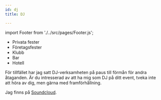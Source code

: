 ```yaml
---
id: dj
title: DJ

---
```

import Footer from './../src/pages/Footer.js';



* Privata fester
* Företagsfester
* Klubb
* Bar
* Hotell

För tillfället har jag satt DJ-verksamheten på paus till förmån för andra åtaganden. 
Är du intresserad av att ha mig som DJ på ditt event, tveka inte att höra av dig, men gärna med framförhållning.

Jag finns på [Soundcloud](http://djannagomez.com).